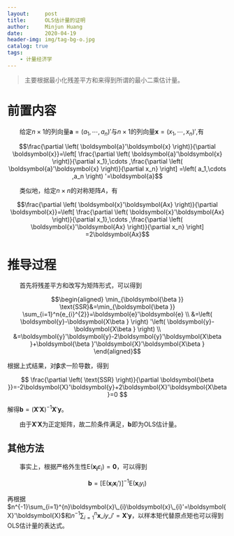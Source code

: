```yaml
---
layout:     post
title:      OLS估计量的证明
author:     Minjun Huang
date:       2020-04-19
header-img: img/tag-bg-o.jpg
catalog: true
tags:
    - 计量经济学
---
```


<head>
    <script src="https://cdn.mathjax.org/mathjax/latest/MathJax.js?config=TeX-AMS-MML_HTMLorMML" type="text/javascript"></script>
    <script type="text/x-mathjax-config">
        MathJax.Hub.Config({
            tex2jax: {
            skipTags: ['script', 'noscript', 'style', 'textarea', 'pre'],
            inlineMath: [['$','$']]
            }
        });
    </script>
</head>

>主要根据最小化残差平方和来得到所谓的最小二乘估计量。

# 前置内容

&emsp;&emsp;给定$n \times 1$的列向量$\boldsymbol{a}=\left(a_1,\cdots ,a_n \right)'$与$n \times 1$的列向量$\boldsymbol{x}=\left( x_1,\cdots ,x_n \right)'$,有

$$\frac{\partial \left( \boldsymbol{a}'\boldsymbol{x} \right)}{\partial \boldsymbol{x}}=\left[ \frac{\partial \left( \boldsymbol{a}'\boldsymbol{x} \right)}{\partial x_1},\cdots ,\frac{\partial \left( \boldsymbol{a}'\boldsymbol{x} \right)}{\partial x_n} \right] =\left( a_1,\cdots ,a_n \right) '=\boldsymbol{a}$$

&emsp;&emsp;类似地，给定$n \times n$的对称矩阵$A$，有

$$\frac{\partial \left( \boldsymbol{x}'\boldsymbol{Ax} \right)}{\partial \boldsymbol{x}}=\left[ \frac{\partial \left( \boldsymbol{x}'\boldsymbol{Ax} \right)}{\partial x_1},\cdots ,\frac{\partial \left( \boldsymbol{x}'\boldsymbol{Ax} \right)}{\partial x_n} \right] =2\boldsymbol{Ax}$$

# 推导过程
&emsp;&emsp;首先将残差平方和改写为矩阵形式，可以得到

$$\begin{aligned}
\min_{\boldsymbol{\beta }} \text{SSR}&=\min_{\boldsymbol{\beta }} \sum_{i=1}^n{e_{i}^{2}}=\boldsymbol{e}'\boldsymbol{e}
\\
&=\left( \boldsymbol{y}-\boldsymbol{X\beta } \right) '\left( \boldsymbol{y}-\boldsymbol{X\beta } \right) 
\\
&=\boldsymbol{y}'\boldsymbol{y}-2\boldsymbol{y}'\boldsymbol{X\beta }+\boldsymbol{\beta }'\boldsymbol{X}'\boldsymbol{X\beta }
\end{aligned}$$

根据上式结果，对$\boldsymbol{\beta}$求一阶导数，得到

$$
\frac{\partial \left( \text{SSR} \right)}{\partial \boldsymbol{\beta }}=-2\boldsymbol{X}'\boldsymbol{y}+2\boldsymbol{X}'\boldsymbol{X\beta }=0
$$

解得$\boldsymbol{b}=\left( \boldsymbol{X}'\boldsymbol{X} \right) ^{-1}\boldsymbol{X}'\boldsymbol{y}$。

&emsp;&emsp;由于$\boldsymbol{X}'\boldsymbol{X}$为正定矩阵，故二阶条件满足，$\boldsymbol{b}$即为OLS估计量。

## 其他方法
&emsp;&emsp;事实上，根据严格外生性$\text{E}(\boldsymbol{x_i}\varepsilon_i)=\mathbf{0}$，可以得到

$$
\boldsymbol{b}=\left[ \text{E}\left( \boldsymbol{x}_i\boldsymbol{x}_i' \right) \right] ^{-1}\text{E}\left( \boldsymbol{x}_iy_i \right) 
$$

再根据$n^{-1}\sum_{i=1}^{n}\boldsymbol{x}\_{i}\boldsymbol{x}\_{i}'=\boldsymbol{X}'\boldsymbol{X}$和$n^{-1}\sum\nolimits_{i=1}^n{\boldsymbol{x}\_iy\_i'}=\boldsymbol{X}'\boldsymbol{y}$，以样本矩代替原点矩也可以得到OLS估计量的表达式。
